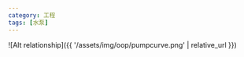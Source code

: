 ```yaml
---
category: 工程 
tags: [水泵]
---
```



![Alt relationship]({{ '/assets/img/oop/pumpcurve.png' | relative_url }})